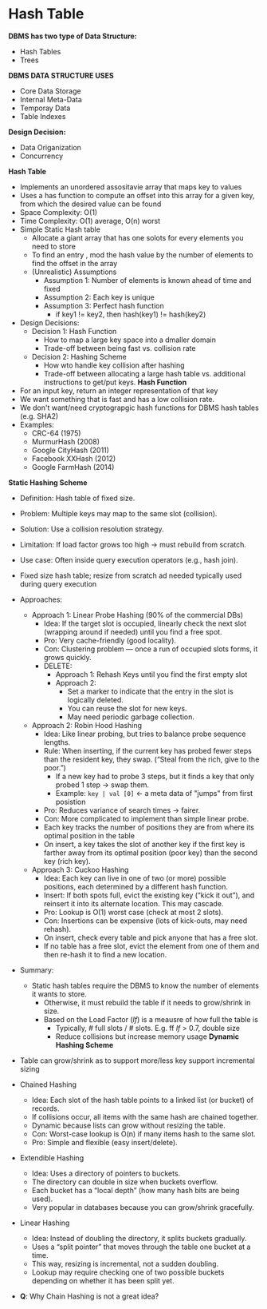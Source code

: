 # Hash Table

__DBMS has two type of Data Structure:__
- Hash Tables
- Trees

__DBMS DATA STRUCTURE USES__
- Core Data Storage
- Internal Meta-Data
- Temporay Data
- Table Indexes

__Design Decision:__
- Data Origanization
- Concurrency

__Hash Table__
- Implements an unordered assositavie array that maps key to values
- Uses a has function to compute an offset into this array for a given key, from which the desired value can be found
- Space Complexity: O(1)
- Time Complexity: O(1) average, O(n) worst
- Simple Static Hash table
    - Allocate a giant array that has one solots for every elements you need to store
    - To find an entry , mod the hash value by the number of elements to find the offset in the array
    - (Unrealistic) Assumptions
        - Assumption 1: Number of elements is known ahead of time and fixed
        - Assumption 2: Each key is unique
        - Assumption 3: Perfect hash function
            - if key1 != key2, then hash(key1) != hash(key2)
- Design Decisions:
    - Decision 1: Hash Function
        - How to map a large key space into a dmaller domain
        - Trade-off between being fast vs. collision rate
    - Decision 2: Hashing Scheme
        - How wto handle key collision after hashing
        - Trade-off between allocating a large hash table vs. additional instructions to get/put keys.
__Hash Function__
- For an input key, return an integer representation of that key
- We want something that is fast and has a low collision rate.
- We don't want/need cryptograpgic hash functions for DBMS hash tables (e.g. SHA2)
- Examples:
    - CRC-64 (1975)
    - MurmurHash (2008)
    - Google CityHash (2011)
    - Facebook XXHash (2012)
    - Google FarmHash (2014)

__Static Hashing Scheme__
- Definition: Hash table of fixed size.
- Problem: Multiple keys may map to the same slot (collision).
- Solution: Use a collision resolution strategy.
- Limitation: If load factor grows too high → must rebuild from scratch.
- Use case: Often inside query execution operators (e.g., hash join).
- Fixed size hash table; resize from scratch ad needed typically used during query execution
- Approaches:
    - Approach 1: Linear Probe Hashing (90% of the commercial DBs)
        - Idea: If the target slot is occupied, linearly check the next slot (wrapping around if needed) until you find a free spot.
        - Pro: Very cache-friendly (good locality).
        - Con: Clustering problem — once a run of occupied slots forms, it grows quickly.
        - DELETE:
            - Approach 1: Rehash Keys until you find the first empty slot
            - Approach 2:
                - Set a marker to indicate that the entry in the slot is logically deleted.
                - You can reuse the slot for new keys.
                - May need periodic garbage collection.
    - Approach 2: Robin Hood Hashing
        - Idea: Like linear probing, but tries to balance probe sequence lengths.
        - Rule: When inserting, if the current key has probed fewer steps than the resident key, they swap. (“Steal from the rich, give to the poor.”)
            - If a new key had to probe 3 steps, but it finds a key that only probed 1 step → swap them.
            - Example: `key | val [0]` <- a meta data of "jumps" from first posistion
        - Pro: Reduces variance of search times → fairer.
        - Con: More complicated to implement than simple linear probe.
        - Each key tracks the number of positions they are from where its optimal position in the table
        - On insert, a key takes the slot of another key if the first key is farther away from its optimal position (poor key) than the second key (rich key).
    - Approach 3: Cuckoo Hashing
        - Idea: Each key can live in one of two (or more) possible positions, each determined by a different hash function.
        - Insert: If both spots full, evict the existing key (“kick it out”), and reinsert it into its alternate location. This may cascade.
        - Pro: Lookup is O(1) worst case (check at most 2 slots).
        - Con: Insertions can be expensive (lots of kick-outs, may need rehash).
        - On insert, check every table and pick anyone that has a free slot.
        - If no table has a free slot, evict the element from one of them and then re-hash it to find a new location.
- Summary:
    - Static hash tables require the DBMS to know the number of elements it wants to store.
        - Otherwise, it must rebuild the table if it needs to grow/shrink in size.
        - Based on the Load Factor (_lf_) is a meausre of how full the table is
            - Typically, # full slots / # slots. E.g. ff _lf_ > 0.7, double size
            - Reduce collisions but increase memory usage
__Dynamic Hashing Scheme__
- Table can grow/shrink as to support more/less key support incremental sizing
- Chained Hashing
    - Idea: Each slot of the hash table points to a linked list (or bucket) of records.
    - If collisions occur, all items with the same hash are chained together.
    - Dynamic because lists can grow without resizing the table.
    - Con: Worst-case lookup is O(n) if many items hash to the same slot.
    - Pro: Simple and flexible (easy insert/delete).
- Extendible Hashing
    - Idea: Uses a directory of pointers to buckets.
    - The directory can double in size when buckets overflow.
    - Each bucket has a “local depth” (how many hash bits are being used).
    - Very popular in databases because you can grow/shrink gracefully.
- Linear Hashing
    - Idea: Instead of doubling the directory, it splits buckets gradually.
    - Uses a “split pointer” that moves through the table one bucket at a time.
    - This way, resizing is incremental, not a sudden doubling.
    - Lookup may require checking one of two possible buckets depending on whether it has been split yet.

- __Q__: Why Chain Hashing is not a great idea?